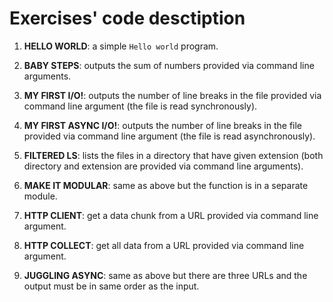 # Exercises' code desctiption

1. **HELLO WORLD**: a simple `Hello world` program.

2. **BABY STEPS**: outputs the sum of numbers provided via command line arguments.

3. **MY FIRST I/O!**: outputs the number of line breaks in the file provided via command line argument (the file is read synchronously).

4. **MY FIRST ASYNC I/O!**: outputs the number of line breaks in the file provided via command line argument (the file is read asynchronously).

5. **FILTERED LS**: lists the files in a directory that have given extension (both directory and extension are provided via command line arguments).

6. **MAKE IT MODULAR**: same as above but the function is in a separate module.

7. **HTTP CLIENT**: get a data chunk from a URL provided via command line argument.

8. **HTTP COLLECT**: get all data from a URL provided via command line argument.

9. **JUGGLING ASYNC**: same as above but there are three URLs and the output must be in same order as the input.
